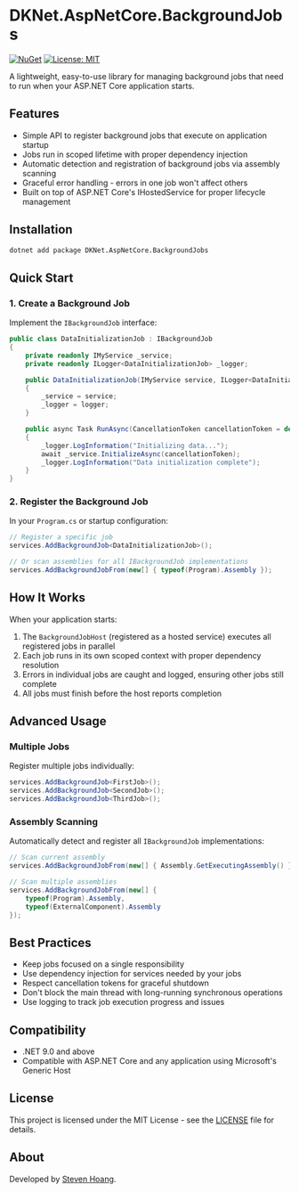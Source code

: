 # DKNet.AspNetCore.BackgroundJobs

[![NuGet](https://img.shields.io/nuget/v/DKNet.AspNetCore.BackgroundJobs.svg)](https://www.nuget.org/packages/DKNet.AspNetCore.BackgroundJobs/)
[![License: MIT](https://img.shields.io/badge/License-MIT-yellow.svg)](https://opensource.org/licenses/MIT)

A lightweight, easy-to-use library for managing background jobs that need to run when your ASP.NET Core application starts.

## Features

- Simple API to register background jobs that execute on application startup
- Jobs run in scoped lifetime with proper dependency injection
- Automatic detection and registration of background jobs via assembly scanning
- Graceful error handling - errors in one job won't affect others
- Built on top of ASP.NET Core's IHostedService for proper lifecycle management

## Installation

```bash
dotnet add package DKNet.AspNetCore.BackgroundJobs
```

## Quick Start

### 1. Create a Background Job

Implement the `IBackgroundJob` interface:

```csharp
public class DataInitializationJob : IBackgroundJob
{
    private readonly IMyService _service;
    private readonly ILogger<DataInitializationJob> _logger;

    public DataInitializationJob(IMyService service, ILogger<DataInitializationJob> logger)
    {
        _service = service;
        _logger = logger;
    }

    public async Task RunAsync(CancellationToken cancellationToken = default)
    {
        _logger.LogInformation("Initializing data...");
        await _service.InitializeAsync(cancellationToken);
        _logger.LogInformation("Data initialization complete");
    }
}
```

### 2. Register the Background Job

In your `Program.cs` or startup configuration:

```csharp
// Register a specific job
services.AddBackgroundJob<DataInitializationJob>();

// Or scan assemblies for all IBackgroundJob implementations
services.AddBackgroundJobFrom(new[] { typeof(Program).Assembly });
```

## How It Works

When your application starts:

1. The `BackgroundJobHost` (registered as a hosted service) executes all registered jobs in parallel
2. Each job runs in its own scoped context with proper dependency resolution
3. Errors in individual jobs are caught and logged, ensuring other jobs still complete
4. All jobs must finish before the host reports completion

## Advanced Usage

### Multiple Jobs

Register multiple jobs individually:

```csharp
services.AddBackgroundJob<FirstJob>();
services.AddBackgroundJob<SecondJob>();
services.AddBackgroundJob<ThirdJob>();
```

### Assembly Scanning

Automatically detect and register all `IBackgroundJob` implementations:

```csharp
// Scan current assembly
services.AddBackgroundJobFrom(new[] { Assembly.GetExecutingAssembly() });

// Scan multiple assemblies
services.AddBackgroundJobFrom(new[] { 
    typeof(Program).Assembly, 
    typeof(ExternalComponent).Assembly 
});
```

## Best Practices

- Keep jobs focused on a single responsibility
- Use dependency injection for services needed by your jobs
- Respect cancellation tokens for graceful shutdown
- Don't block the main thread with long-running synchronous operations
- Use logging to track job execution progress and issues

## Compatibility

- .NET 9.0 and above
- Compatible with ASP.NET Core and any application using Microsoft's Generic Host

## License

This project is licensed under the MIT License - see the [LICENSE](https://opensource.org/licenses/MIT) file for details.

## About

Developed by [Steven Hoang](https://drunkcoding.net).
